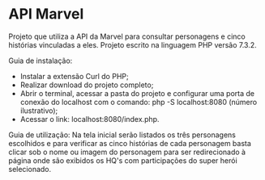# API Marvel

Projeto que utiliza a API da Marvel para consultar personagens e cinco histórias vinculadas a eles.
Projeto escrito na linguagem PHP versão 7.3.2.

Guia de instalação:
- Instalar a extensão Curl do PHP;
- Realizar download do projeto completo;
- Abrir o terminal, acessar a pasta do projeto e configurar uma porta de conexão do localhost com o comando: php -S localhost:8080 (número ilustrativo);
- Acessar o link: localhost:8080/index.php.


Guia de utilização:
Na tela inicial serão listados os três personagens escolhidos e para verificar as cinco histórias de cada personagem basta clicar sob o nome ou 
imagem do personagem para ser redirecionado à página onde são exibidos os HQ's com participações do super herói selecionado.
